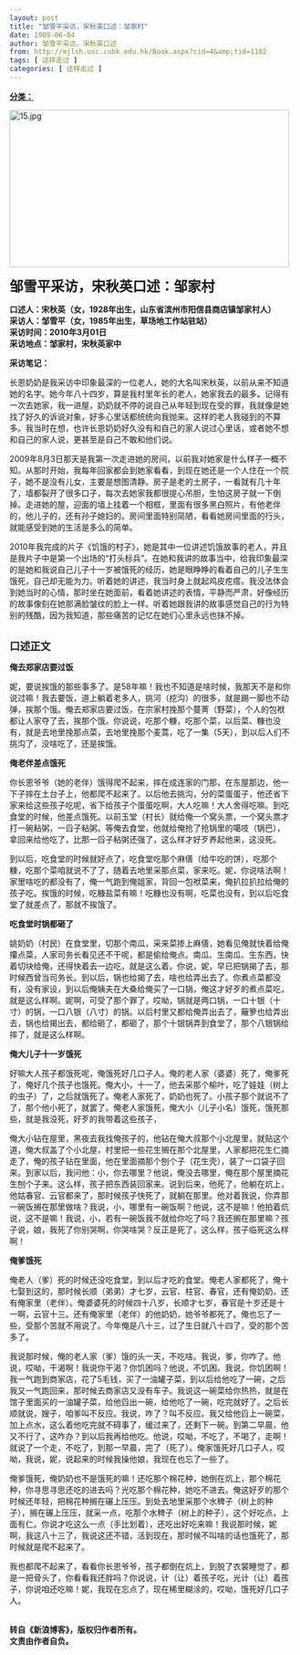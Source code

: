```yaml
---
layout: post
title: "邹雪平采访，宋秋英口述：邹家村"
date: 1989-06-04
author: 邹雪平采访，宋秋英口述
from: http://mjlsh.usc.cuhk.edu.hk/Book.aspx?cid=4&amp;tid=1102
tags: [ 这样走过 ]
categories: [ 这样走过 ]
---
```


<div style="margin: 15px 10px 10px 0px;">
<div>
<span id="ctl00_ContentPlaceHolder1_chapter1_SubjectLabel" style="font-weight:bold;text-decoration:underline;">
   分类：
  </span>
</div>
<p>
<img align="top" alt="15.jpg" border="0" height="276" src="https://i.imgur.com/gjuIvnC.jpeg" width="490"/>
</p>
<p>
<strong>
<font size="5">
    邹雪平采访，宋秋英口述：邹家村
   </font>
</strong>
</p>
<p>
<strong>
   口述人：宋秋英（女，1928年出生，山东省滨州市阳信县商店镇邹家村人）
   <br/>
   采访人：邹雪平（女，1985年出生，草场地工作站驻站）
   <br/>
   采访时间：2010年3月01日
   <br/>
   采访地点：邹家村，宋秋英家中
  </strong>
</p>
<p>
<strong>
   采访笔记：
  </strong>
</p>
<p>
  长恩奶奶是我采访中印象最深的一位老人，她的大名叫宋秋英，以前从来不知道她的名字。她今年八十四岁，算是我村里年长的老人，她家我去的最多。记得有一次去她家，我一进屋，奶奶就不停的说自己从年轻到现在受的罪，我就像是她找了好久的诉说对象，好多心里话都统统向我抛来。这样的老人我碰到的不算多。我当时在想，也许长恩奶奶好久没有和自己的家人说过心里话，或者她不想和自己的家人说，更甚至是自己不敢和他们说。
 </p>
<p>
  2009年8月3日那天是我第一次走进她的房间，以前我对她家是什么样子一概不知。从那时开始，我每年回家都会到她家看看，到现在她还是一个人住在一个院子，她不是没有儿女，主要是想图清静。房子是老的土房子，一看就有几十年了，墙都裂开了很多口子，每次去她家我都很提心吊胆，生怕这房子就一下倒掉。走进她的屋，迎面的墙上挂着一个相框，里面有很多黑白照片，有他老伴的，他儿子的，还有孙子媳妇的。房间里面特别简陋，看看她房间里面的行头，就能感受到她的生活是多么的简单。
 </p>
<p>
  2010年我完成的片子《饥饿的村子》，她是其中一位讲述饥饿故事的老人，并且是我片子中是第一个出场的“打头标兵”。在她和我讲的故事当中，给我印象最深的是她和我说自己儿子十一岁被饿死的经历，她是眼睁睁的看着自己的儿子生生饿死，自己却无能为力。听着她的讲述，我当时身上就起鸡皮疙瘩。我没法体会到她当时的心情，那时坐在她面前，看着她讲述的表情，平静而严肃，好像经历的故事像刻在她那满脸皱纹的脸上一样。听着她跟我讲的故事感觉自己的行为特别的残酷，因为我知道，那些痛苦的记忆在她们心里永远也抹不掉。
 </p>
<p>
<br/>
<strong>
<font size="4">
    口述正文
   </font>
</strong>
</p>
<p>
<strong>
   俺去郑家店要过饭
  </strong>
</p>
<p>
  妮，要说挨饿的那些事多了。是58年嘛！我也不知道是啥时候，我那天不是和你说过嘛！我去要饭，道上躺着老多人，挑河（挖沟）的很多，就是踢一脚也不动弹，挨那个饿。俺去郑家店要过饭，在宗家村挽那个蔓菁（野菜），个人的包袱都让人家夺了去，挨那个饿。你说说，吃那个糠，吃那个菜，以后菜、糠也没有，就是去地里挽那点菜，去地里挽那个麦蒿，吃了一集（5天），到以后人们不挑沟了，没啥吃了，还是挨饿。
 </p>
<p>
<strong>
   俺老伴差点饿死
  </strong>
</p>
<p>
  你长恩爷爷（她的老伴）饿得爬不起来，摔在成连家的门那，在东屋那边，他一下子摔在土台子上，他都爬不起来了。以后他去挑沟，分的菜蛋蛋子，他还省下家来给这些孩子吃呢，省下给孩子个蛋蛋吃啊，大人吃嘛！大人舍得吃嘛。到吃食堂的时候，他差点饿死。以前玉堂（村长）就给俺一个窝头票，一个窝头票才打一碗粘粥，一舀子粘粥。等俺去食堂，他就给俺抢了抢锅里的噶吱（锅巴），拿回来给他吃了，比那一舀子粘粥还强了，这么样才好歹养起他来，这没死。
 </p>
<p>
  到以后，吃食堂的时候就好点了，吃食堂吃那个麻僐（给牛吃的饼），吃那个糠，吃那个菜咱就说不了了，随着去地里采那点菜，家来吃。妮，你说啥法啊！家里啥吃的都没有了，俺一气跑到俺姐家，背回一包袱菜来，俺扒拉扒拉给俺的孩子吃。挨饿的时候，吃糠盐菜有嘛！吃糠也没有啊，吃菜也没有，到以后吃食堂了就差点了，那就不挨饿了。
 </p>
<p>
<strong>
   吃食堂时锅都砸了
  </strong>
</p>
<p>
  姚奶奶（村民）在食堂里，切那个南瓜，采来菜掺上麻僐，她看见俺就快着给俺攥点菜，人家司务长看见还不干呢，都是偷给俺点。南瓜、生南瓜、生东西，快着切块给俺，还得快着去一边吃，就是这么着。你说，妮，早已把锅揭了去，那时候西曾当司务长。到以后，锅也给揭了去，啥也给弄出去了。你煮点菜都没有，没有家设，到以后俺姨夫在大桑给俺买了一口锅，俺这才好歹的煮点菜吃，就是这么样啊。妮啊，可受了那个罪了，哎呦，锅就是两口锅，一口十银（十寸）的锅，一口八银（八寸）的锅。以后村里又都给俺弄出去了，簸箩也给弄出去，锅也给揭出去，都给砸了，都砸了，那个十银锅弄到食堂了，那个八银锅给摔了，就是这么样啊。
 </p>
<p>
<strong>
   俺大儿子十一岁饿死
  </strong>
</p>
<p>
  好嘛大人孩子都饿死呢，俺饿死好几口子人。俺的老人家（婆婆）死了，俺爹死了，俺好几个孩子也饿死。俺大小，十一了，他去采那个榆叶，吃了娃娃（树上的虫子）了，之后就饿死了。俺老人家死了，奶奶也死了。小孩子那个就说不了了，那个他小死了，就罢了。俺老人家饿死，俺大小（儿子小名）饿死，饿死那些，就是我没死，好歹的我带着这些孩子，
 </p>
<p>
  俺大小钻在屋里，黑夜去我找俺孩子的，他钻在俺大叔那个小北屋里，就贴这个道，俺大叔盖了个小北屋，村里把一些花生搁在那个北屋里，人家都把花生仁摘走了，俺的孩子钻在里面，他在里面摘那个刨个子（花生壳），装了一口袋子回来。到家以后，我问他：小，你去哪里？他说，俺没去哪里，俺在那个屋里摘花生刨个子来。这么样，孩子把东西装回家来。说到后来，他死了，他躺在炕上，他姑春官、云官都来了，那时候孩子快死了，就躺在那里。他对着我说，你弄那一碗饭搁在那里做啥？我说，小，哪里有一碗饭啊？他说，这不是嘛！他拍着炕说，这不是嘛！我说，小，若有一碗饭我不就给你吃了吗？我还搁在那里嘛？孩子说，娘，我死了你别哭啊，你哭啥哭？反正是死了，这么样，孩子临死这么样啊！
 </p>
<p>
<strong>
   俺爹饿死
  </strong>
</p>
<p>
  俺老人（爹）死的时候还没吃食堂，到以后才吃的食堂。俺老人家都死了，俺十七娶到这的，那时候长顺（弟弟）才七岁，云官、柱官、春官，还有俺奶奶，还有俺家里（老伴）。俺婆婆死的时候四十八岁，长顺才七岁，春官是十岁还是十一啊，云官十三。还有俺家里（老伴）的他奶奶，她爷爷都死了。俺也忘了一些，受那个苦就不用说了。今年俺是八十三，过了生日就八十四了，受的那个苦多了。
 </p>
<p>
  我说那时候，俺的老人家（爹）饿的头一天，不吃啥。我说，爹，你咋了。他说，哎呦，干渴啊！我说你干渴？你饥困吗？他说，不饥困。我说，你饥困啊！我一气跑到商家店，花了5毛钱，买了一油罐子菜，到以后给他吃了一碗，之后我又一气跑回来，那时候去商家店又没有车子。我说这一碗菜给你热热，就是在馆子里面买的一油罐子菜，给他舀出一碗，给他吃了一碗，吃完就好了。之后长顺就说，嫂子，咱爹叫不反应。我说，咋了？叫不反应。我又给他舀上一碗菜，加上点水，这么着他吃完就不碍事了，缓过来了，还剩下一碗。到第二早晨，他又不行了，这咋办？到以后我再给他吃。他说，哎呦，不吃了，不喝了，走啊！就说了一个走，不吃了，到那一早晨，完了（死了）。俺家饿死好几口子人，哎呦，我说，妮，说起来的时候我操他娘，我现在也忘了一些了。
 </p>
<p>
  俺爹饿死，俺奶奶也不是饿死的嘛！还吃那个棉花种，她倒在炕上，那个棉花种，你寻思寻思还吃的进去吗？光吃那个棉花种，她吃不进去。俺这好歹的那个时候还年轻，把棉花种搁在碾上压压。到处去地里采那个水稗子（树上的种子），搁在碾上压压，就采一点，吃那个水稗子（树上的种子），这个好吃点，上面有仁。你说才吃这么一点（手比划着），还吃出好吃来嘛！我说那时候，妮啊，我这八十三了，我说这还不错，活到现在，那时候不叫啥的话也饿死了，那时候就是爬不起来了。
 </p>
<p>
  我也都爬不起来了，看看你长恩爷爷，孩子都倒在炕上，到脱了衣裳睡觉了，都是一把骨头了，你看看我还胖吗？你说说，计（让）着孩子吃，光计（让）着孩子，你说咱还吃嘛！妮，我现在忘点了，现在稀里糊涂的，哎呦，饿死好几口子人。
 </p>
<p>
<br/>
<strong>
   转自《新浪博客》，版权归作者所有。
   <br/>
   文责由作者自负。
  </strong>
</p>
</div>
